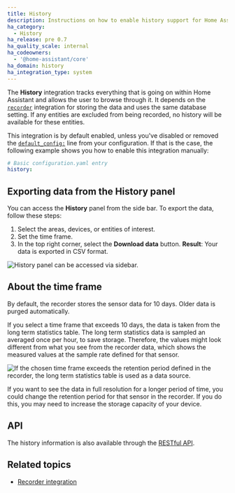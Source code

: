 ```yaml
---
title: History
description: Instructions on how to enable history support for Home Assistant.
ha_category:
  - History
ha_release: pre 0.7
ha_quality_scale: internal
ha_codeowners:
  - '@home-assistant/core'
ha_domain: history
ha_integration_type: system
---
```


The **History** integration tracks everything that is going on within Home
Assistant and allows the user to browse through it. It depends on the [`recorder`](/integrations/recorder/)
integration for storing the data and uses the same database setting.
If any entities are excluded from being recorded,
no history will be available for these entities.

This integration is by default enabled, unless you've disabled or removed the [`default_config:`](/integrations/default_config/) line from your configuration. If that is the case, the following example shows you how to enable this integration manually:

```yaml
# Basic configuration.yaml entry
history:
```

## Exporting data from the History panel

You can access the **History** panel from the side bar. To export the data, follow these steps:

1. Select the areas, devices, or entities of interest.
2. Set the time frame.
3. In the top right corner, select the **Download data** button.
   **Result**: Your data is exported in CSV format.

<img class="no-shadow" src='/images/integrations/history/history-panel_export-data.png' alt='History panel can be accessed via sidebar.'>

## About the time frame

By default, the recorder stores the sensor data for 10 days. Older data is purged automatically.

If you select a time frame that exceeds 10 days, the data is taken from the long term statistics table. The long term statistics data is sampled an averaged once per hour, to save storage. Therefore, the values might look different from what you see from the recorder data, which shows the measured values at the sample rate defined for that sensor.

<img class="no-shadow" src='/images/integrations/history/history-panel_including-long-term-storage.png' alt='If the chosen time frame exceeds the retention period defined in the recorder, the long term statistics table is used as a data source.'>

 If you want to see the data in full resolution for a longer period of time, you could change the retention period for that sensor in the recorder. If you do this, you may need to increase the storage capacity of your device.

## API

The history information is also available through the
[RESTful API](/developers/rest_api/#get-apihistory).

## Related topics

- [Recorder integration](/integrations/recorder/)